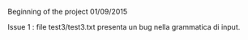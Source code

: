Beginning of the project 01/09/2015

Issue 1 : file test3/test3.txt presenta un bug nella grammatica di input. 